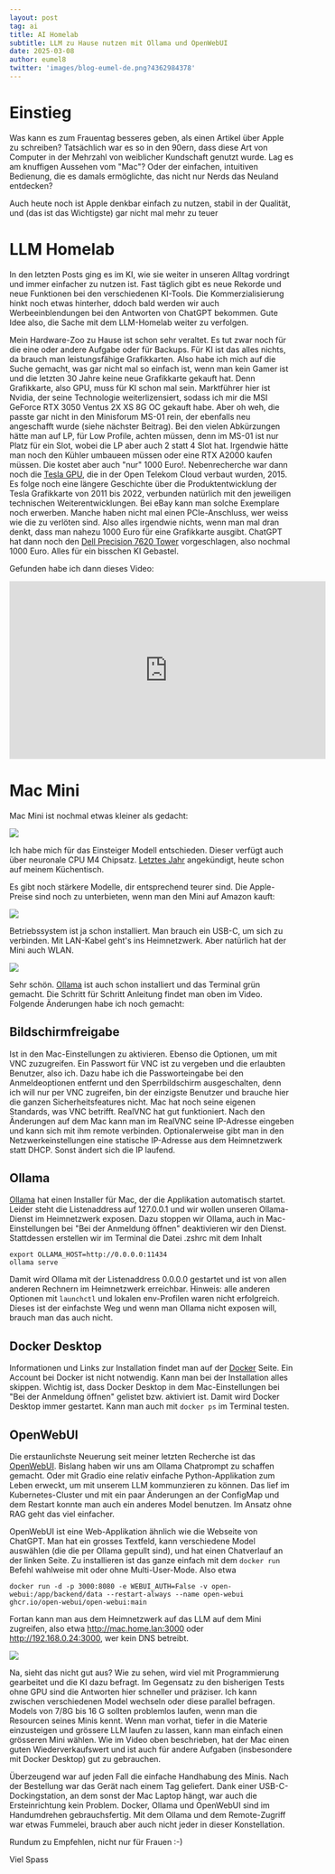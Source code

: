 ```yaml
---
layout: post
tag: ai
title: AI Homelab
subtitle: LLM zu Hause nutzen mit Ollama und OpenWebUI
date: 2025-03-08
author: eumel8
twitter: 'images/blog-eumel-de.png?4362984378'
---
```


# Einstieg

Was kann es zum Frauentag besseres geben, als einen Artikel über Apple zu schreiben? Tatsächlich war es so in den 90ern, dass diese Art von Computer in der Mehrzahl von weiblicher Kundschaft genutzt wurde. Lag es am knuffigen Aussehen vom "Mac"? Oder der einfachen, intuitiven Bedienung, die es damals ermöglichte, das nicht nur Nerds das Neuland entdecken?

Auch heute noch ist Apple denkbar einfach zu nutzen, stabil in der Qualität, und (das ist das Wichtigste) gar nicht mal mehr zu teuer

# LLM Homelab

In den letzten Posts ging es im KI, wie sie weiter in unseren Alltag vordringt und immer einfacher zu nutzen ist. Fast täglich gibt es neue Rekorde und neue Funktionen bei den verschiedenen KI-Tools. Die Kommerzialisierung hinkt noch etwas hinterher, ddoch bald werden wir auch Werbeeinblendungen bei den Antworten von ChatGPT bekommen. Gute Idee also, die Sache mit dem LLM-Homelab weiter zu verfolgen.

Mein Hardware-Zoo zu Hause ist schon sehr veraltet. Es tut zwar noch für die eine oder andere Aufgabe oder für Backups. Für KI ist das alles nichts, da brauch man leistungsfähige Grafikkarten. Also habe ich mich auf die Suche gemacht, was gar nicht mal so einfach ist, wenn man kein Gamer ist und die letzten 30 Jahre keine neue Grafikkarte gekauft hat. Denn Grafikkarte, also GPU, muss für KI schon mal sein. Marktführer hier ist Nvidia, der seine Technologie weiterlizensiert, sodass ich mir die MSI GeForce RTX 3050 Ventus 2X XS 8G OC gekauft habe. Aber oh weh, die passte gar nicht in den Minisforum MS-01 rein, der ebenfalls neu angeschafft wurde (siehe nächster Beitrag). Bei den vielen Abkürzungen hätte man auf LP, für Low Profile, achten müssen, denn im MS-01 ist nur Platz für ein Slot, wobei die LP aber auch 2 statt 4 Slot hat. Irgendwie hätte man noch den Kühler umbaueen müssen oder eine RTX A2000 kaufen müssen. Die kostet aber auch "nur" 1000 Euro!. Nebenrecherche war dann noch die [Tesla GPU](https://de.wikipedia.org/wiki/Nvidia_Tesla), die in der Open Telekom Cloud verbaut wurden, 2015. Es folge noch eine längere Geschichte über die Produktentwicklung der Tesla Grafikkarte von 2011 bis 2022, verbunden natürlich mit den jeweiligen technischen Weiterentwicklungen. Bei eBay kann man solche Exemplare noch erwerben. Manche haben nicht mal einen PCIe-Anschluss, wer weiss wie die zu verlöten sind. Also alles irgendwie nichts, wenn man mal dran denkt, dass man nahezu 1000 Euro für eine Grafikkarte ausgibt. ChatGPT hat dann noch den [Dell Precision 7620 Tower](https://www.youtube.com/watch?v=jP65i_Iqml8) vorgeschlagen, also nochmal 1000 Euro. Alles für ein bisschen KI Gebastel. 

Gefunden habe ich dann dieses Video:

<iframe width="560" height="315" src="https://www.youtube.com/embed/O5ojRuiYRGY?si=mVSyeX9uAmdjawR7" title="YouTube video player" frameborder="0" allow="accelerometer; autoplay; clipboard-write; encrypted-media; gyroscope; picture-in-picture; web-share" referrerpolicy="strict-origin-when-cross-origin" allowfullscreen></iframe>

# Mac Mini

Mac Mini ist nochmal etwas kleiner als gedacht:

<img src="/images/2025-03-08_1.jpg" />

Ich habe mich für das Einsteiger Modell entschieden. Dieser verfügt auch über neuronale CPU M4 Chipsatz. [Letztes Jahr](https://www.apple.com/de/newsroom/2024/05/apple-introduces-m4-chip/) angekündigt, heute schon auf meinem Küchentisch.

Es gibt noch stärkere Modelle, dir entsprechend teurer sind. Die Apple-Preise sind noch zu unterbieten, wenn man den Mini auf Amazon kauft:

<img src="/images/2025-03-08_3.jpg" />

Betriebssystem ist ja schon installiert. Man brauch ein USB-C, um sich zu verbinden. Mit LAN-Kabel geht's ins Heimnetzwerk. Aber natürlich hat der Mini auch WLAN.

<img src="/images/2025-03-08_2.jpg" />

Sehr schön. [Ollama](https://ollama.com/) ist auch schon installiert und das Terminal grün gemacht. Die Schritt für Schritt Anleitung findet man oben im Video. Folgende Änderungen habe ich noch gemacht:

## Bildschirmfreigabe

Ist in den Mac-Einstellungen zu aktivieren. Ebenso die Optionen, um mit VNC zuzugreifen. Ein Passwort für VNC ist zu vergeben und die erlaubten Benutzer, also ich. Dazu habe ich die Passworteingabe bei den Anmeldeoptionen entfernt und den Sperrbildschirm ausgeschalten, denn ich will nur per VNC zugreifen, bin der einzigste Benutzer und brauche hier die ganzen Sicherheitsfeatures nicht. Mac hat noch seine eigenen Standards, was VNC betrifft. RealVNC hat gut funktioniert. Nach den Änderungen auf dem Mac kann man im RealVNC seine IP-Adresse eingeben und kann sich mit ihm remote verbinden. Optionalerweise gibt man in den Netzwerkeinstellungen eine statische IP-Adresse aus dem Heimnetzwerk statt DHCP. Sonst ändert sich die IP laufend.

## Ollama

[Ollama](https://ollama.com/) hat einen Installer für Mac, der die Applikation automatisch startet. Leider steht die Listenaddress auf 127.0.0.1 und wir wollen unseren Ollama-Dienst im Heimnetzwerk exposen. Dazu stoppen wir Ollama, auch in Mac-Einstellungen bei "Bei der Anmeldung öffnen" deaktivieren wir den Dienst. Stattdessen erstellen wir im Terminal die Datei .zshrc mit dem Inhalt

```
export OLLAMA_HOST=http://0.0.0.0:11434
ollama serve
```

Damit wird Ollama mit der Listenaddress 0.0.0.0 gestartet und ist von allen anderen Rechnern im Heimnetzwerk erreichbar.
Hinweis: alle anderen Optionen mit `launchctl` und lokalen env-Profilen waren nicht erfolgreich. Dieses ist der einfachste Weg und wenn man Ollama nicht exposen will, brauch man das auch nicht.

## Docker Desktop

Informationen und Links zur Installation findet man auf der [Docker](https://docs.docker.com/desktop/setup/install/mac-install/) Seite. Ein Account bei Docker ist nicht notwendig. Kann man bei der Installation alles skippen. 
Wichtig ist, dass Docker Desktop in dem Mac-Einstellungen bei "Bei der Anmeldung öffnen" gelistet bzw. aktiviert ist. Damit wird Docker Desktop immer gestartet. Kann man auch mit `docker ps` im Terminal testen.

## OpenWebUI

Die erstaunlichste Neuerung seit meiner letzten Recherche ist das [OpenWebUI](https://docs.openwebui.com/getting-started/quick-start/). Bislang haben wir uns am Ollama Chatprompt zu schaffen gemacht. Oder mit Gradio eine relativ einfache Python-Applikation zum Leben erweckt, um mit unserem LLM kommunzieren zu können. Das lief im Kubernetes-Cluster und mit ein paar Änderungen an der ConfigMap und dem Restart konnte man auch ein anderes Model benutzen. Im Ansatz ohne RAG geht das viel einfacher.

OpenWebUI ist eine Web-Applikation ähnlich wie die Webseite von ChatGPT. Man hat ein grosses Textfeld, kann verschiedene Model auswählen (die die per Ollama gepullt sind), und hat einen Chatverlauf an der linken Seite. Zu installieren ist das ganze einfach mit dem `docker run` Befehl wahlweise mit oder ohne Multi-User-Mode. Also etwa

```
docker run -d -p 3000:8080 -e WEBUI_AUTH=False -v open-webui:/app/backend/data --restart-always --name open-webui ghcr.io/open-webui/open-webui:main
```

Fortan kann man aus dem Heimnetzwerk auf das LLM auf dem Mini zugreifen, also etwa http://mac.home.lan:3000 oder http://192.168.0.24:3000, wer kein DNS betreibt.

<img src="/images/2025-03-08_4.jpg" />

Na, sieht das nicht gut aus? Wie zu sehen, wird viel mit Programmierung gearbeitet und die KI dazu befragt. Im Gegensatz zu den bisherigen Tests ohne GPU sind die Antworten hier schneller und präziser. Ich kann zwischen verschiedenen Model wechseln oder diese parallel befragen. Models von 7/8G bis 16 G sollten problemlos laufen, wenn man die Resourcen seines Minis kennt. Wenn man vorhat, tiefer in die Materie einzusteigen und grössere LLM laufen zu lassen, kann man einfach einen grösseren Mini wählen. Wie im Video oben beschrieben, hat der Mac einen guten Wiederverkaufswert und ist auch für andere Aufgaben (insbesondere mit Docker Desktop) gut zu gebrauchen.

Überzeugend war auf jeden Fall die einfache Handhabung des Minis. Nach der Bestellung war das Gerät nach einem Tag geliefert. Dank einer USB-C-Dockingstation, an dem sonst der Mac Laptop hängt, war auch die Ersteinrichtung kein Problem. Docker, Ollama und OpenWebUI sind im Handumdrehen gebrauchsfertig. Mit dem Ollama und dem Remote-Zugriff war etwas Fummelei, brauch aber auch nicht jeder in dieser Konstellation.

Rundum zu Empfehlen, nicht nur für Frauen :-)

Viel Spass
